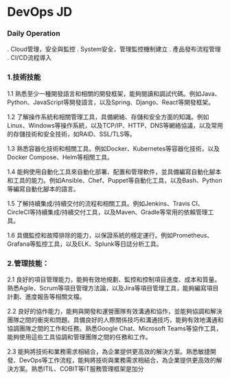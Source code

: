 # DevOps JD

### Daily Operation
. Cloud管理，安全與監控
. System安全，管理監控機制建立
. 產品發布流程管理
. CI/CD流程導入

### 1.技術技能

1.1 熟悉至少一種開發語言和相關的開發框架，能夠閱讀和調試代碼。例如Java、Python、JavaScript等開發語言，以及Spring、Django、React等開發框架。

1.2 了解操作系統和相關管理工具，具備網絡、存儲和安全方面的知識。例如Linux、Windows等操作系統，以及TCP/IP、HTTP、DNS等網絡協議，以及常用的存儲技術和安全技術，如RAID、SSL/TLS等。

1.3 熟悉容器化技術和相關工具。例如Docker、Kubernetes等容器化技術，以及Docker Compose、Helm等相關工具。

1.4 能夠使用自動化工具來自動化部署、配置和管理軟件，並具備編寫自動化腳本和工具的能力。例如Ansible、Chef、Puppet等自動化工具，以及Bash、Python等編寫自動化腳本的語言。

1.5 了解持續集成/持續交付的流程和相關工具。例如Jenkins、Travis CI、CircleCI等持續集成/持續交付工具，以及Maven、Gradle等常用的依賴管理工具。

1.6 具備監控和故障排除的能力，以保證系統的穩定運行。例如Prometheus、Grafana等監控工具，以及ELK、Splunk等日誌分析工具。

### 2.管理技能：

2.1 良好的項目管理能力，能夠有效地規劃、監控和控制項目進度、成本和質量。熟悉Agile、Scrum等項目管理方法論，以及Jira等項目管理工具，能夠編寫項目計劃、進度報告等相關文檔。

2.2 良好的協作能力，能夠與開發和運營團隊有效溝通和協作，並能夠協調和解決團隊之間的衝突和問題。具備良好的人際關係技巧和溝通技巧，能夠有效地溝通和協調團隊之間的工作和任務。熟悉Google Chat、Microsoft Teams等協作工具，能夠使用這些工具協調和管理團隊之間的任務和工作。

2.3 能夠將技術和業務需求相結合，為企業提供更高效的解決方案。熟悉敏捷開發、DevOps等工作流程，能夠將技術與業務需求相結合，為企業提供更高效的解決方案。熟悉ITIL、COBIT等IT服務管理框架是加分
